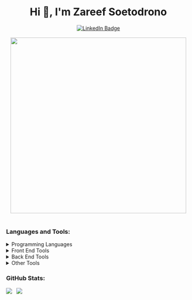 <h1 align="center">Hi 👋, I'm Zareef Soetodrono</h1>
<div align="center">
  <a href="https://www.linkedin.com/in/zareef-soetodrono-256224197">
    <img src="https://img.shields.io/badge/LinkedIn-blue?style=for-the-badge&logo=linkedin&logoColor=white" alt="LinkedIn Badge"/>
  </a>
</div>
<br />

<div align="center"><img src="https://i.pinimg.com/originals/e4/26/70/e426702edf874b181aced1e2fa5c6cde.gif" width="480"/></div>
<br />

<h3 align="left">Languages and Tools:</h3>

<details>
  <summary>Programming Languages</summary>
    <br />
    <img src="https://cdn.jsdelivr.net/gh/devicons/devicon/icons/javascript/javascript-plain.svg" height="60px" width="60px" />&nbsp;
    <img src="https://cdn.jsdelivr.net/gh/devicons/devicon/icons/typescript/typescript-plain.svg" width="60" height="60"/>&nbsp;
    <img src="https://cdn.jsdelivr.net/gh/devicons/devicon/icons/php/php-plain.svg" width="60" height="60"/>&nbsp;
    <img src="https://cdn.jsdelivr.net/gh/devicons/devicon/icons/java/java-original.svg" width="60" height="60"/>&nbsp;
    
</details>

<details>
  <summary>Front End Tools</summary>
    <br />
    <img src="https://cdn.jsdelivr.net/gh/devicons/devicon/icons/html5/html5-plain-wordmark.svg" height="60px" width="60px" />&nbsp;
    <img src="https://cdn.jsdelivr.net/gh/devicons/devicon/icons/angularjs/angularjs-original.svg" height="60px" width="60px" />&nbsp;
</details>

<details>
  <summary>Back End Tools</summary>
    <br />
    <img src="https://cdn.jsdelivr.net/gh/devicons/devicon/icons/nodejs/nodejs-original-wordmark.svg" height="60px" width="60px" />&nbsp;
    <img src="https://cdn.jsdelivr.net/gh/devicons/devicon/icons/spring/spring-original-wordmark.svg" height="60px" width="60px" />&nbsp;

</details>

<details>
  <summary>Other Tools</summary>
    <br />
    <img src="https://cdn.jsdelivr.net/gh/devicons/devicon/icons/git/git-plain-wordmark.svg" width="60" height="60"/>&nbsp; 
    <img src="https://www.ioanatiplea.dev/_next/image?url=%2Fassets%2Fstack%2Fother%2Fgithub.webp&w=64&q=75" width="60" height="60" />&nbsp; 
    <img src="https://cdn.jsdelivr.net/gh/devicons/devicon/icons/firebase/firebase-plain-wordmark.svg" width="60" height="60" />&nbsp; 
    <img src="https://cdn.jsdelivr.net/gh/devicons/devicon/icons/vscode/vscode-original.svg" width="60" height="60" />&nbsp; 
</details>

<h3 align="left">GitHub Stats:</h3>

<p float="left">
<img src="https://github-readme-stats.vercel.app/api?username=LeKingZareef&show_icons=true&locale=en&theme=vision-friendly-dark&count_private=true" idth="450" />&nbsp;&nbsp;
<img src="https://github-readme-stats.vercel.app/api/top-langs?username=LeKingZareef&show_icons=true&locale=en&layout=compact&theme=vision-friendly-dark" /></p>
